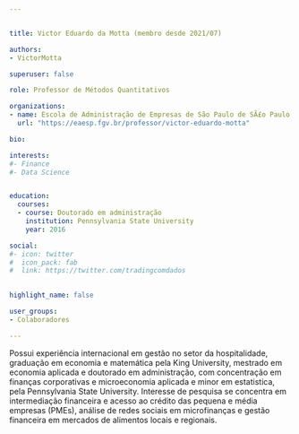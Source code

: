 ```yaml
---


title: Victor Eduardo da Motta (membro desde 2021/07)

authors:
- VictorMotta

superuser: false

role: Professor de Métodos Quantitativos

organizations:
- name: Escola de Administração de Empresas de São Paulo de SÃ£o Paulo (FGV-EAESP)
  url: "https://eaesp.fgv.br/professor/victor-eduardo-motta"

bio: 

interests:
#- Finance
#- Data Science


education:
  courses:
  - course: Doutorado em administração
    institution: Pennsylvania State University
    year: 2016

social:
#- icon: twitter
#  icon_pack: fab
#  link: https://twitter.com/tradingcomdados
  

highlight_name: false

user_groups:
- Colaboradores

---
```


Possui experiência internacional em gestão no setor da hospitalidade, graduação em economia e matemática pela King University, mestrado em economia aplicada e doutorado em administração, com concentração em finanças corporativas e microeconomia aplicada e minor em estatistica, pela Pennsylvania State University. Interesse de pesquisa se concentra em intermediação financeira e acesso ao crédito das pequena e média empresas (PMEs), análise de redes sociais em microfinanças e gestão financeira em mercados de alimentos locais e regionais.

